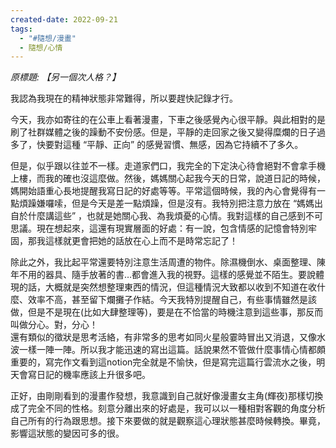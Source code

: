 ```yaml
---
created-date: 2022-09-21
tags:
  - "#隨想/漫畫"
  - 隨想/心情
---
```

*原標題: 【另一個次人格？】*

我認為我現在的精神狀態非常難得，所以要趕快記錄才行。

今天，我亦如寄往的在公車上看著漫畫，下車之後感覺內心很平靜。與此相對的是刷了社群媒體之後的躁動不安份感。但是，平靜的走回家之後又變得糜爛的日子過多了，快要對這種 “平靜、正向” 的感覺習慣、無感，因為它持續不了多久。

但是，似乎跟以往並不一樣。走道家們口，我完全的下定決心待會絕對不會拿手機上樓，而我的確也沒這麼做。然後，媽媽關心起我今天的日常，說道日記的時候，媽開始語重心長地提醒我寫日記的好處等等。平常這個時候，我的內心會覺得有一點煩躁嫌囉嗦，但是今天是差一點煩躁，但是沒有。我特別把注意力放在 “媽媽出自於什麼講這些” ，也就是她關心我、為我煩憂的心情。我對這樣的自己感到不可思議。現在想起來，這還有現實層面的好處：有一說，包含情感的記憶會特別牢固，那我這樣就更會把她的話放在心上而不是時常忘記了！

除此之外，我比起平常還要特別注意生活周遭的物件。除濕機倒水、桌面整理、陳年不用的器具、隨手放著的書…都會進入我的視野。這樣的感覺並不陌生。要說體現的話，大概就是突然想整理東西的情況，但這種情況大致都以收到不知道在收什麼、效率不高，甚至留下爛攤子作結。今天我特別提醒自己，有些事情雖然是該做，但是不是現在(比如大肆整理等)，要是在不恰當的時機注意到這些事，那反而叫做分心。對，分心！  
還有類似的徵狀是思考活絡，有非常多的思考如同火星般霎時冒出又消退，又像水波一樣一陣一陣。所以我才能迅速的寫出這篇。話說果然不管做什麼事情心情都頗重要的，寫完作文看到這notion完全就是不愉快，但是寫完這篇行雲流水之後，明天會寫日記的機率應該上升很多吧。  

正好，由剛剛看到的漫畫作發想，我意識到自己就好像漫畫女主角(輝夜)那樣切換成了完全不同的性格。刻意分離出來的好處是，我可以以一種相對客觀的角度分析自己所有的行為跟思想。接下來要做的就是觀察這心理狀態甚麼時候轉換。畢竟，影響這狀態的變因可多的很。